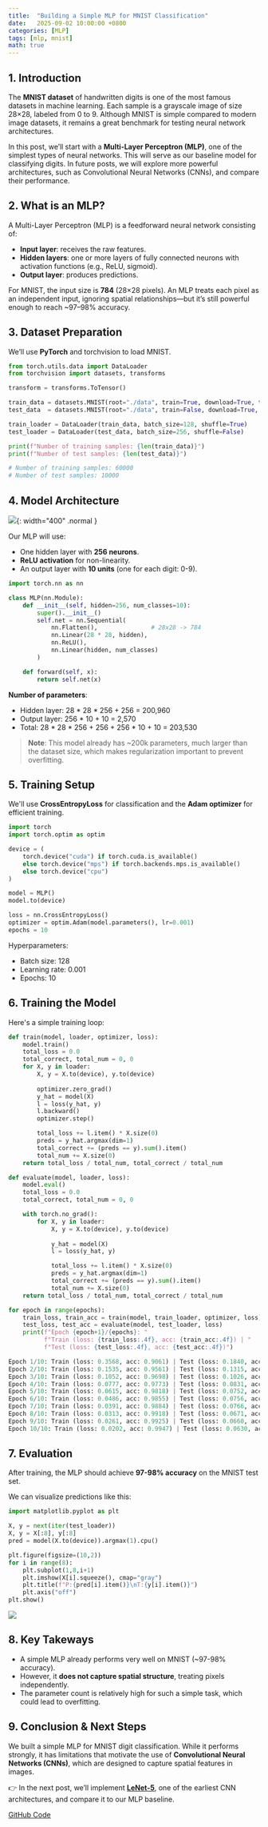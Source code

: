 ```yaml
---
title:  "Building a Simple MLP for MNIST Classification"
date:   2025-09-02 10:00:00 +0800
categories: [MLP]
tags: [mlp, mnist]
math: true
---
```


## 1. Introduction

The **MNIST dataset** of handwritten digits is one of the most famous datasets in machine learning. Each sample is a grayscale image of size 28×28, labeled from 0 to 9. Although MNIST is simple compared to modern image datasets, it remains a great benchmark for testing neural network architectures.

In this post, we’ll start with a **Multi-Layer Perceptron (MLP)**, one of the simplest types of neural networks. This will serve as our baseline model for classifying digits. In future posts, we will explore more powerful architectures, such as Convolutional Neural Networks (CNNs), and compare their performance.

## 2. What is an MLP?

A Multi-Layer Perceptron (MLP) is a feedforward neural network consisting of:
- **Input layer**: receives the raw features.
- **Hidden layers**: one or more layers of fully connected neurons with activation functions (e.g., ReLU, sigmoid).
- **Output layer**: produces predictions.

For MNIST, the input size is **784** (28×28 pixels). An MLP treats each pixel as an independent input, ignoring spatial relationships—but it’s still powerful enough to reach ~97–98% accuracy.

## 3. Dataset Preparation

We’ll use **PyTorch** and torchvision to load MNIST.

```python
from torch.utils.data import DataLoader
from torchvision import datasets, transforms

transform = transforms.ToTensor()

train_data = datasets.MNIST(root="./data", train=True, download=True, transform=transform)
test_data  = datasets.MNIST(root="./data", train=False, download=True, transform=transform)

train_loader = DataLoader(train_data, batch_size=128, shuffle=True)
test_loader = DataLoader(test_data, batch_size=256, shuffle=False)
```

```python
print(f"Number of training samples: {len(train_data)}")
print(f"Number of test samples: {len(test_data)}")

# Number of training samples: 60000
# Number of test samples: 10000
```

## 4. Model Architecture

![](./assets/img/posts/20250902_mlp_architecture.png){: width="400" .normal }

Our MLP will use:
- One hidden layer with **256 neurons**.
- **ReLU activation** for non-linearity.
- An output layer with **10 units** (one for each digit: 0-9).

```python
import torch.nn as nn

class MLP(nn.Module):
    def __init__(self, hidden=256, num_classes=10):
        super().__init__()
        self.net = nn.Sequential(
            nn.Flatten(),               # 28x28 -> 784
            nn.Linear(28 * 28, hidden),
            nn.ReLU(),
            nn.Linear(hidden, num_classes)
        )

    def forward(self, x):
        return self.net(x)
```

**Number of parameters**:
- Hidden layer: 28 * 28 * 256 + 256 = 200,960
- Output layer: 256 * 10 + 10 = 2,570
- Total: 28 * 28 * 256 + 256 + 256 * 10 + 10 = 203,530

> **Note**: This model already has ~200k parameters, much larger than the dataset size, which makes regularization important to prevent overfitting.

## 5. Training Setup

We'll use **CrossEntropyLoss** for classification and the **Adam optimizer** for efficient training.

```python
import torch
import torch.optim as optim

device = (
    torch.device("cuda") if torch.cuda.is_available()
    else torch.device("mps") if torch.backends.mps.is_available()
    else torch.device("cpu")
)

model = MLP()
model.to(device)

loss = nn.CrossEntropyLoss()
optimizer = optim.Adam(model.parameters(), lr=0.001)
epochs = 10
```

Hyperparameters:
- Batch size: 128
- Learning rate: 0.001
- Epochs: 10

## 6. Training the Model

Here's a simple training loop:

```python
def train(model, loader, optimizer, loss):
    model.train()
    total_loss = 0.0
    total_correct, total_num = 0, 0
    for X, y in loader:
        X, y = X.to(device), y.to(device)
        
        optimizer.zero_grad()
        y_hat = model(X)
        l = loss(y_hat, y)
        l.backward()
        optimizer.step()

        total_loss += l.item() * X.size(0)
        preds = y_hat.argmax(dim=1)
        total_correct += (preds == y).sum().item()
        total_num += X.size(0)
    return total_loss / total_num, total_correct / total_num

def evaluate(model, loader, loss):
    model.eval()
    total_loss = 0.0
    total_correct, total_num = 0, 0

    with torch.no_grad():
        for X, y in loader:
            X, y = X.to(device), y.to(device)
            
            y_hat = model(X)
            l = loss(y_hat, y)

            total_loss += l.item() * X.size(0)
            preds = y_hat.argmax(dim=1)
            total_correct += (preds == y).sum().item()
            total_num += X.size(0)
    return total_loss / total_num, total_correct / total_num

for epoch in range(epochs):
    train_loss, train_acc = train(model, train_loader, optimizer, loss)
    test_loss, test_acc = evaluate(model, test_loader, loss)
    print(f"Epoch {epoch+1}/{epochs}: "
          f"Train (loss: {train_loss:.4f}, acc: {train_acc:.4f}) | "
          f"Test (loss: {test_loss:.4f}, acc: {test_acc:.4f})")
```

```python
Epoch 1/10: Train (loss: 0.3568, acc: 0.9061) | Test (loss: 0.1840, acc: 0.9476)
Epoch 2/10: Train (loss: 0.1535, acc: 0.9561) | Test (loss: 0.1315, acc: 0.9631)
Epoch 3/10: Train (loss: 0.1052, acc: 0.9698) | Test (loss: 0.1026, acc: 0.9695)
Epoch 4/10: Train (loss: 0.0777, acc: 0.9773) | Test (loss: 0.0831, acc: 0.9752)
Epoch 5/10: Train (loss: 0.0615, acc: 0.9818) | Test (loss: 0.0752, acc: 0.9768)
Epoch 6/10: Train (loss: 0.0486, acc: 0.9855) | Test (loss: 0.0756, acc: 0.9758)
Epoch 7/10: Train (loss: 0.0391, acc: 0.9884) | Test (loss: 0.0766, acc: 0.9762)
Epoch 8/10: Train (loss: 0.0313, acc: 0.9918) | Test (loss: 0.0671, acc: 0.9793)
Epoch 9/10: Train (loss: 0.0261, acc: 0.9925) | Test (loss: 0.0660, acc: 0.9786)
Epoch 10/10: Train (loss: 0.0202, acc: 0.9947) | Test (loss: 0.0630, acc: 0.9806)
```

## 7. Evaluation

After training, the MLP should achieve **97-98% accuracy** on the MNIST test set. 

We can visualize predictions like this:

```python
import matplotlib.pyplot as plt

X, y = next(iter(test_loader))
X, y = X[:8], y[:8]
pred = model(X.to(device)).argmax(1).cpu()

plt.figure(figsize=(10,2))
for i in range(8):
    plt.subplot(1,8,i+1)
    plt.imshow(X[i].squeeze(), cmap="gray")
    plt.title(f"P:{pred[i].item()}\nT:{y[i].item()}")
    plt.axis("off")
plt.show()
```

![](./assets/img/posts/20250902_evaluation.png)

## 8. Key Takeways

- A simple MLP already performs very well on MNIST (~97-98% accuracy).
- However, it **does not capture spatial structure**, treating pixels independently.
- The parameter count is relatively high for such a simple task, which could lead to overfitting.

## 9. Conclusion & Next Steps

We built a simple MLP for MNIST digit classification. While it performs strongly, it has limitations that motivate the use of **Convolutional Neural Networks (CNNs)**, which are designed to capture spatial features in images.

👉 In the next post, we’ll implement [**LeNet-5**](/posts/building-lenet5-for-mnist/), one of the earliest CNN architectures, and compare it to our MLP baseline.

[GitHub Code](https://github.com/derekzhouai/derekzhou-ai-blog-code/blob/main/mnist_mlp.ipynb)